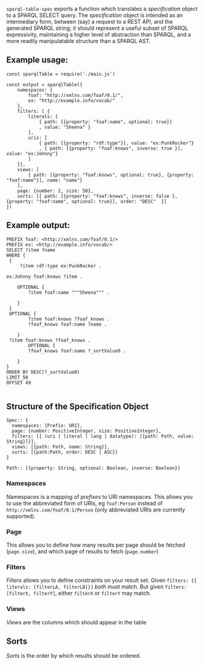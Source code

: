 `sparql-table-spec` exports a function which translates a _specification_ object to a SPARQL SELECT query.
The _specification_ object is intended as an intermediary form, between (say) a request to a REST API, and the generated SPARQL string; it should represent a useful subset of SPARQL expressivity, maintaining a higher level of abstraction than SPARQL, and a more readily manipulatable structure than a SPARQL AST.

## Example usage:

```
const sparqlTable = require('./main.js')

const output = sparqlTable({
    namespaces: {
        foaf: "http://xmlns.com/foaf/0.1/",
        ex: "http://example.info/vocab/"
    },
    filters: [ {
        literals: [
            { path: [{property: "foaf:name", optional: true}]
            , value: "Sheena" }
        ],
        uris: [
            { path: [{property: "rdf:type"}], value: "ex:PunkRocker"}
            , { path: [{property: "foaf:knows", inverse: true }], value: "ex:Johnny"}
        ]
    }],
    views: [
        { path: [{property: "foaf:knows", optional: true}, {property: "foaf:name"}], name: "name"}
    ],
    page: {number: 2, size: 50},
    sorts: [{ path: [{property: "foaf:knows", inverse: false }, {property: "foaf:name", optional: true}], order: "DESC"  }]
})
```

## Example output:

```
PREFIX foaf: <http://xmlns.com/foaf/0.1/>
PREFIX ex: <http://example.info/vocab/>
SELECT ?item ?name
WHERE {
 { 
     ?item rdf:type ex:PunkRocker .
	    
ex:Johnny foaf:knows ?item .
	    
	OPTIONAL {
	    ?item foaf:name """Sheena""" .
	    
	} 
 }
 OPTIONAL {
	    ?item foaf:knows ?foaf_knows .
	    ?foaf_knows foaf:name ?name .
	    
	}
 ?item foaf:knows ?foaf_knows .
	    OPTIONAL {
	    ?foaf_knows foaf:name ?_sortValue0 .
	    
	} 
}
ORDER BY DESC(?_sortValue0)
LIMIT 50
OFFSET 49
 

```

## Structure of the Specification Object

```
Spec:: {
  namespaces: {Prefix: URI},
  page: {number: PositiveInteger, size: PositiveInteger},
  filters: [{ (uri | literal | lang | datatype): [{path: Path, value: String}]}],
  views: [{path: Path, name: String}],
  sorts: [{path:Path, order: DESC | ASC}]
}
 
Path:: [{property: String, optional: Boolean, inverse: Boolean}]

```

### Namespaces

Namespaces is a mapping of _prefixes_ to URI namespaces. This allows you to use the abbreviated form of URIs, eg `foaf:Person` instead of `http://xmlns.com/foaf/0.1/Person` (only abbreviated URIs are currently supported).

### Page

This allows you to define how many results per page should be fetched (`page.size`), and which page of results to fetch (`page.number`)

### Filters

_Filters_ allows you to define constraints on your result set. Given `filters: [{ literals: [filterLA, filterLB]}]` _both_ must match.
But given `filters: [filterX, filterY]`, either `filterX` or `filterY` may match.

### Views
_Views_ are the columns which should appear in the table

## Sorts

_Sorts_ is the order by which results should be ordered.

